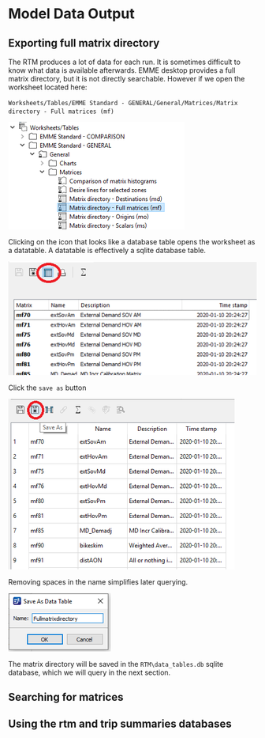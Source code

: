 
# Model Data Output

## Exporting full matrix directory

The RTM produces a lot of data for each run.  It is sometimes difficult to know what data is available afterwards.  EMME desktop provides a full matrix directory, but it is not directly searchable. However if we open the worksheet located here:

`Worksheets/Tables/EMME Standard - GENERAL/General/Matrices/Matrix directory - Full matrices (mf)`

![Screenshot](img/data_output/data_extraction_mf_worksheet.png)

Clicking on the icon that looks like a database table opens the worksheet as a datatable.  A datatable is effectively a sqlite database table.  

![Screenshot](img/data_output/data_extraction_datatablebutton.png)

Click the `save as` button 

![Screenshot](img/data_output/data_extraction_datatablesaveas.png)

Removing spaces in the name simplifies later querying.

![Screenshot](img/data_output/data_extraction_datatableremovespace.png)

The matrix directory will be saved in the `RTM\data_tables.db` sqlite database, which we will query in the next section.  

## Searching for matrices

## Using the rtm and trip summaries databases

